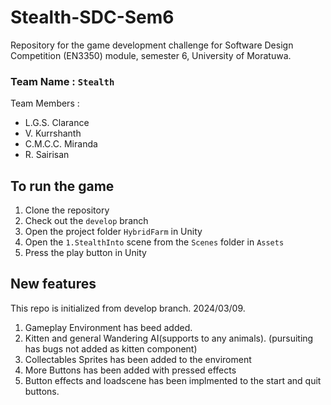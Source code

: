 # Stealth-SDC-Sem6

Repository for the game development challenge for Software Design Competition (EN3350) module, semester 6, University of Moratuwa.

### Team Name : `Stealth`

Team Members :

- L.G.S. Clarance
- V. Kurrshanth
- C.M.C.C. Miranda
- R. Sairisan




## To run the game

1. Clone the repository
2. Check out the `develop` branch
3. Open the project folder `HybridFarm` in Unity
4. Open the `1.StealthInto` scene from the `Scenes` folder in `Assets`
5. Press the play button in Unity



## New features
This repo is initialized from develop branch. 2024/03/09.
1. Gameplay Environment has beed added.
2. Kitten and general Wandering AI(supports to any animals). (pursuiting has bugs not added as kitten component)
3. Collectables Sprites has been added to the enviroment
4. More Buttons has been added with pressed effects
5. Button effects and loadscene has been implmented to the start and quit buttons.